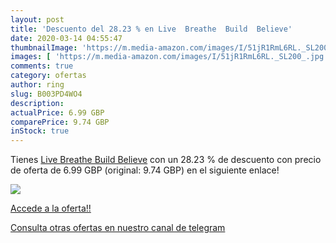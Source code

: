 ```yaml
---
layout: post
title: 'Descuento del 28.23 % en Live  Breathe  Build  Believe'
date: 2020-03-14 04:55:47
thumbnailImage: 'https://m.media-amazon.com/images/I/51jR1RmL6RL._SL200_.jpg'
images: [ 'https://m.media-amazon.com/images/I/51jR1RmL6RL._SL200_.jpg' ]
comments: true
category: ofertas
author: ring
slug: B003PD4WO4
description:
actualPrice: 6.99 GBP
comparePrice: 9.74 GBP
inStock: true
---
```


Tienes [Live  Breathe  Build  Believe](https://www.amazon.com/dp/B003PD4WO4/?tag=redken08-20) con un 28.23 % de descuento con precio de oferta de 6.99 GBP (original: 9.74 GBP) en el siguiente enlace!

[![](https://m.media-amazon.com/images/I/51jR1RmL6RL._SL200_.jpg)](https://www.amazon.com/dp/B003PD4WO4/?tag=redken08-20)

[Accede a la oferta!!](https://www.amazon.com/dp/B003PD4WO4/?tag=redken08-20)

[Consulta otras ofertas en nuestro canal de telegram](https://t.me/s/ofertas25)
